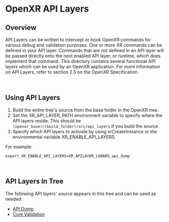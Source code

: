 # OpenXR API Layers

<!--
Copyright (c) 2017-2021, The Khronos Group Inc.

SPDX-License-Identifier: CC-BY-4.0
-->

## Overview

API Layers can be written to intercept or hook OpenXR commands for various
debug and validation purposes.
One or more XR commands can be defined in your API layer.
Commands that are not defined in an API layer will be passed directly onto
the next enabled API layer, or runtime, which does implement that
command.
This directory contains several functional API layers which can be used by
an OpenXR application.
For more information on API Layers, refer to section 2.5 on the OpenXR
Specification.

<br/>

## Using API Layers

1. Build the entire tree's source from the base folder in the OpenXR tree.
2. Set the XR\_API\_LAYER\_PATH environment variable to specify where the API
layers reside.  This should be
```(openxr_base)/(build_folder)/src/api_layers``` if you build the source.
3. Specify which API layers to activate by using xrCreateInstance or the
environmental variable XR\_ENABLE\_API\_LAYERS.

For example:
```
export XR_ENABLE_API_LAYERS=XR_APILAYER_LUNARG_api_dump
```

<br/>

## API Layers In Tree

The following API layers' source appears in this tree and can be used
as needed:
* [API Dump](README_api_dump.md)
* [Core Validation](README_core_validation.md)
